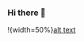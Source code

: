 ### Hi there 👋


  
!{width=50%}[alt text](https://github.com/Pops47/pops47/blob/main/assets/images/cat-on-laptop.jpg) 



<!--
**Pops47/pops47** is a ✨ _special_ ✨ repository because its `README.md` (this file) appears on your GitHub profile.

Here are some ideas to get you started:

- 🔭 I’m currently working on ...
- 🌱 I’m currently learning ...
- 👯 I’m looking to collaborate on ...
- 🤔 I’m looking for help with ...
- 💬 Ask me about ...
- 📫 How to reach me: ...
- 😄 Pronouns: ...
- ⚡ Fun fact: ...
-->
